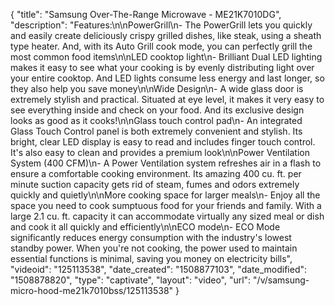 {
    "title": "Samsung Over-The-Range Microwave - ME21K7010DG",
    "description": "Features:\n\nPowerGrill\n- The PowerGrill lets you quickly and easily create deliciously crispy grilled dishes, like steak, using a sheath type heater. And, with its Auto Grill cook mode, you can perfectly grill the most common food items\n\nLED cooktop light\n- Brilliant Dual LED lighting makes it easy to see what your cooking is by evenly distributing light over your entire cooktop. And LED lights consume less energy and last longer, so they also help you save money\n\nWide Design\n- A wide glass door is extremely stylish and practical. Situated at eye level, it makes it very easy to see everything inside and check on your food. And its exclusive design looks as good as it cooks!\n\nGlass touch control pad\n- An integrated Glass Touch Control panel is both extremely convenient and stylish. Its bright, clear LED display is easy to read and includes finger touch control. It's also easy to clean and provides a premium look\n\nPower Ventilation System (400 CFM)\n- A Power Ventilation system refreshes air in a flash to ensure a comfortable cooking environment. Its amazing 400 cu. ft. per minute suction capacity gets rid of steam, fumes and odors extremely quickly and quietly\n\nMore cooking space for larger meals\n- Enjoy all the space you need to cook sumptuous food for your friends and family. With a large 2.1 cu. ft. capacity it can accommodate virtually any sized meal or dish and cook it all quickly and efficiently\n\nECO mode\n- ECO Mode significantly reduces energy consumption with the industry's lowest standby power. When you're not cooking, the power used to maintain essential functions is minimal, saving you money on electricity bills",
    "videoid": "125113538",
    "date_created": "1508877103",
    "date_modified": "1508878820",
    "type": "captivate",
    "layout": "video",
    "url": "\/v\/samsung-micro-hood-me21k7010bss\/125113538"
}